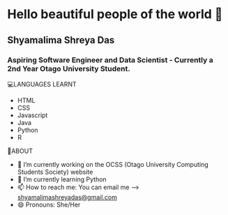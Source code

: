 # Hello beautiful people of the world 👋

## Shyamalima Shreya Das
### Aspiring Software Engineer and Data Scientist - Currently a 2nd Year Otago University Student. 

💻LANGUAGES LEARNT
- HTML
- CSS
- Javascript
- Java
- Python
- R

👧ABOUT
- 🔭 I’m currently working on the OCSS (Otago University Computing Students Society) website
- 🌱 I’m currently learning Python
- 📫 How to reach me: You can email me --> shyamalimashreyadas@gmail.com
- 😄 Pronouns: She/Her
